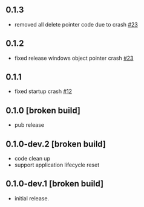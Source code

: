 ## 0.1.3

* removed all delete pointer code due to crash [#23](https://github.com/aaassseee/screen_brightness/issues/23)

## 0.1.2

* fixed release windows object pointer crash [#23](https://github.com/aaassseee/screen_brightness/issues/23)

## 0.1.1

* fixed startup crash [#12](https://github.com/aaassseee/screen_brightness/issues/12)

## 0.1.0 [broken build]

* pub release

## 0.1.0-dev.2 [broken build]

* code clean up
* support application lifecycle reset

## 0.1.0-dev.1 [broken build]

* initial release.
